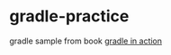 # gradle-practice
gradle sample from book [gradle in action](https://github.com/bmuschko/gradle-in-action-source)
